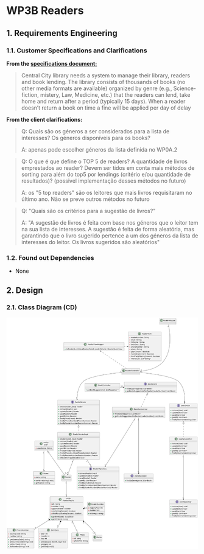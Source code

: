 # WP3B Readers
## 1. Requirements Engineering


### 1.1. Customer Specifications and Clarifications

**From the [specifications document:](https://moodle.isep.ipp.pt/pluginfile.php/372607/mod_resource/content/0/PSOFT_LETI_assignment_2023-2024.pdf)**
>Central City library needs a system to manage their library, readers and book lending. The library consists
of thousands of books (no other media formats are available) organized by genre (e.g., Science-fiction,
mistery, Law, Medicine, etc.) that the readers can lend, take home and return after a period (typically 15
days). When a reader doesn’t return a book on time a fine will be applied per day of delay

**From the client clarifications:**

> Q: Quais são os géneros a ser considerados para a lista de interesses? Os géneros disponíveis para os books?
>
> A: apenas pode escolher géneros da lista definida no WP0A.2

> Q: O que é que define o TOP 5 de readers? A quantidade de livros emprestados ao reader? Devem ser tidos em conta mais métodos de sorting para além do top5 por lendings (critério e/ou quantidade de resultados)? (possivel implementação desses métodos no futuro)
>
> A: os "5 top readers" são os leitores que mais livros requisitaram no último ano. Não se preve outros métodos no futuro

> Q: "Quais são os critérios para a sugestão de livros?"
> 
> A: "A sugestão de livros é feita com base nos géneros que o leitor tem na sua lista de interesses. A sugestão é feita de forma aleatória, mas garantindo que o livro sugerido pertence a um dos géneros da lista de interesses do leitor. Os livros sugeridos são aleatórios"

### 1.2. Found out Dependencies
- None

## 2. Design
### 2.1. Class Diagram (CD)

![CD](WP3B-Readers-CD.svg)
